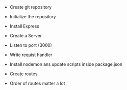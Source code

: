  - Create git repository
 - Initialize the repository
 - Install Express
 - Create a Server
 - Listen to port (3000)
 - Write requist handler
 - Install nodemon ans update scripts inside package.json

 - Create routes
 - Order of routes matter a lot
